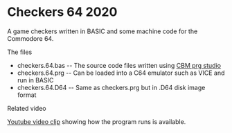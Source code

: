 # Checkers 64 2020
A game checkers written in BASIC and some machine code for the Commodore 64.

</h3>The files</h3>
<ul>
  <li>checkers.64.bas -- The source code files written using <a href="http://ajordison.co.uk/index.html">CBM prg studio</a></li>
  <li>checkers.64.prg -- Can be loaded into a C64 emulator such as VICE and run in BASIC</li>
  <li>checkers.64.D64 -- Same as checkers.prg but in .D64 disk image format</li>
</ul>

</h3>Related video</h3>
<p>
<a href="https://youtu.be/Iy4CvVP71RM">Youtube video clip</a> showing how the program runs is available.
